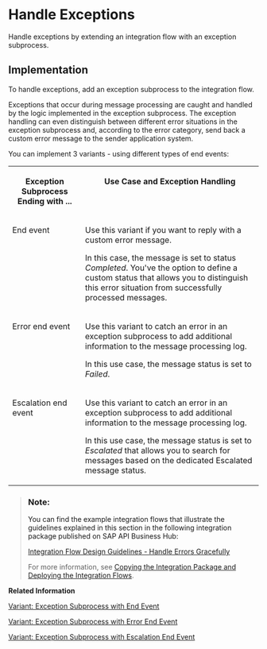<!-- loio445a0c67ec1441f7807feae2c85ccd2f -->

# Handle Exceptions

Handle exceptions by extending an integration flow with an exception subprocess.



<a name="loio445a0c67ec1441f7807feae2c85ccd2f__handleExceptions"/>

## Implementation

To handle exceptions, add an exception subprocess to the integration flow.

Exceptions that occur during message processing are caught and handled by the logic implemented in the exception subprocess. The exception handling can even distinguish between different error situations in the exception subprocess and, according to the error category, send back a custom error message to the sender application system.

You can implement 3 variants - using different types of end events:


<table>
<tr>
<th valign="top">

Exception Subprocess Ending with ...



</th>
<th valign="top">

Use Case and Exception Handling



</th>
</tr>
<tr>
<td valign="top">

End event



</td>
<td valign="top">

Use this variant if you want to reply with a custom error message.

In this case, the message is set to status *Completed*. You've the option to define a custom status that allows you to distinguish this error situation from successfully processed messages.



</td>
</tr>
<tr>
<td valign="top">

Error end event



</td>
<td valign="top">

Use this variant to catch an error in an exception subprocess to add additional information to the message processing log.

In this use case, the message status is set to *Failed*.



</td>
</tr>
<tr>
<td valign="top">

Escalation end event



</td>
<td valign="top">

Use this variant to catch an error in an exception subprocess to add additional information to the message processing log.

In this use case, the message status is set to *Escalated* that allows you to search for messages based on the dedicated Escalated message status.



</td>
</tr>
</table>

> ### Note:  
> You can find the example integration flows that illustrate the guidelines explained in this section in the following integration package published on SAP API Business Hub:
> 
> [Integration Flow Design Guidelines - Handle Errors Gracefully](https://api.sap.com/package/DesignGuidelinesHandleErrors?section=Overview)
> 
> For more information, see [Copying the Integration Package and Deploying the Integration Flows](copying-the-integration-package-and-deploying-the-integration-flows-2cb1d31.md).

**Related Information**  


[Variant: Exception Subprocess with End Event](variant-exception-subprocess-with-end-event-5f7b1c7.md "Use this variant if you like to reply with a custom error message. In this case, the message is set to status Completed. You've the option to define a custom status that allows you to distinguish this error situation from successfully processed messages.")

[Variant: Exception Subprocess with Error End Event](variant-exception-subprocess-with-error-end-event-c032016.md "Use this variant to catch an error in an exception subprocess to add additional information to the message processing log. In this use case, the message status is set to Failed.")

[Variant: Exception Subprocess with Escalation End Event](variant-exception-subprocess-with-escalation-end-event-5649cde.md "Use this variant to catch an error in an exception subprocess to add additional information to the message processing log. In this use case, the message status is set to Escalated that allows you to search for messages based on the dedicated Escalated message status.")

